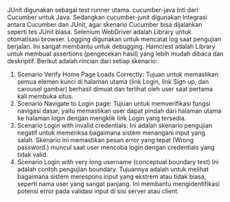 JUnit digunakan sebagai test runner utama.
cucumber-java Inti dari Cucumber untuk Java. Sedangkan cucumber-junit digunakan Integrasi antara Cucumber dan JUnit, agar skenario Cucumber bisa dijalankan seperti tes JUnit biasa.
Selenium WebDriver adalah Library untuk otomatisasi browser.
Logging digunakan untuk mencatat log saat pengujian berjalan. Ini sangat membantu untuk debugging.
Hamcrest adalah Library untuk membuat assertions (pengecekan hasil) yang lebih mudah dibaca dan deskriptif.
Berikut adalah rincian dari setiap skenario:
1. Scenario Verify Home Page Loads Correctly: Tujuan untuk memastikan semua elemen kunci di halaman utama (link Login, link Sign up, dan carousel gambar) berhasil dimuat dan terlihat oleh user saat pertama kali membuka situs.
2. Scenario Navigate to Login page: Tujuan untuk memverifikasi fungsi navigasi dasar, yaitu memastikan user dapat pindah dari halaman utama ke halaman login dengan mengklik link Login yang tersedia.
3. Scenario Login with invalid credentials: Ini adalah skenario pengujian negatif untuk memeriksa bagaimana sistem menangani input yang salah. Skenario ini memastikan pesan error yang tepat (Wrong password.) muncul saat user mencoba login dengan credentials yang tidak valid.
4. Scenario Login with very long username (conceptual boundary test) Ini adalah contoh pengujian boundary. Tujuannya adalah untuk melihat bagaimana sistem merespons input yang ekstrem atau tidak biasa, seperti nama user yang sangat panjang. Ini membantu mengidentifikasi potensi error pada validasi input di sisi server atau client.
